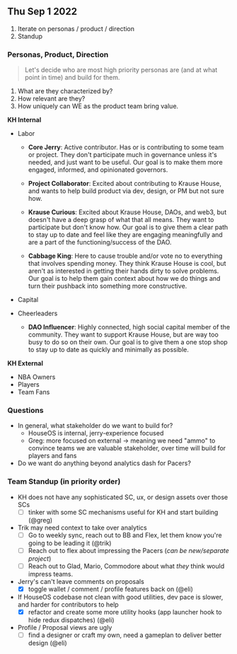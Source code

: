 ## Thu Sep 1 2022

1. Iterate on personas / product / direction
2. Standup


### Personas, Product, Direction
> Let's decide who are most high priority personas are (and at what point in time) and build for them.

1. What are they characterized by?
2. How relevant are they?
3. How uniquely can WE as the product team bring value.

**KH Internal**
- Labor
  - **Core Jerry**: Active contributor. Has or is contributing to some team or project. They don't participate much in governance unless it's needed, and just want to be useful. Our goal is to make them more engaged, informed, and opinionated governors.
  - **Project Collaborator**: Excited about contributing to Krause House, and wants to help build product via dev, design, or PM but not sure how.
  - **Krause Curious**: Excited about Krause House, DAOs, and web3, but doesn't have a deep grasp of what that all means.  They want to participate but don't know how. Our goal is to give them a clear path to stay up to date and feel like they are engaging meaningfully and are a part of the functioning/success of the DAO.

  - **Cabbage King**: Here to cause trouble and/or vote no to everything that involves spending money. They think Krause House is cool, but aren't as interested in getting their hands dirty to solve problems.
Our goal is to help them gain context about how we do things and turn their pushback into something more constructive.

- Capital

- Cheerleaders
  - **DAO Influencer**: Highly connected, high social capital member of the community. They want to support Krause House, but are way too busy to do so on their own. Our goal is to give them a one stop shop to stay up to date as quickly and minimally as possible.

**KH External**
- NBA Owners
- Players
- Team Fans


### Questions
- In general, what stakeholder do we want to build for?
  - HouseOS is internal, jerry-experience focused
  - Greg: more focused on external -> meaning we need "ammo" to convince teams we are valuable stakeholder, over time will build for players and fans
- Do we want do anything beyond analytics dash for Pacers?




### Team Standup (in priority order)
- KH does not have any sophisticated SC, ux, or design assets over those SCs
  - [ ] tinker with some SC mechanisms useful for KH and start building (@greg)
- Trik may need context to take over analytics
  - [ ] Go to weekly sync, reach out to BB and Flex, let them know you're going to be leading it (@trik)
  - [ ] Reach out to flex about impressing the Pacers (*can be new/separate project*)
  - [ ] Reach out to Glad, Mario, Commodore about what *they* think would impress teams.
- Jerry's can't leave comments on proposals
  - [x] toggle wallet / comment / profile features back on (@eli)
- If HouseOS codebase not clean with good utilities, dev pace is slower, and harder for contributors to help
  - [x] refactor and create some more utility hooks (app launcher hook to hide redux dispatches) (@eli)
- Profile / Proposal views are ugly
  - [ ] find a designer or craft my own, need a gameplan to deliver better design (@eli)
